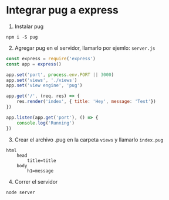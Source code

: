 # Integrar pug a express
1. Instalar pug
```
npm i -S pug
```

2. Agregar pug en el servidor, llamarlo por ejemlo: `server.js`
```javascript
const express = require('express')
const app = express()

app.set('port', process.env.PORT || 3000)
app.set('views', './views')
app.set('view engine', 'pug')

app.get('/', (req, res) => {
	res.render('index', { title: 'Hey', message: 'Test'})
})

app.listen(app.get('port'), () => {
	console.log('Running')
})
```

3. Crear el archivo .pug en la carpeta `views` y llamarlo `index.pug`
```pug
html
	head
		title=title
	body
		h1=message
```

4. Correr el servidor
```
node server
```
